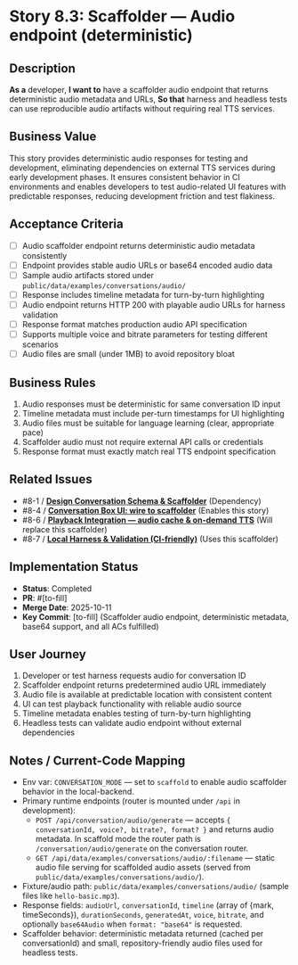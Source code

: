 # Story 8.3: Scaffolder — Audio endpoint (deterministic)

## Description

**As a** developer,
**I want to** have a scaffolder audio endpoint that returns deterministic audio metadata and URLs,
**So that** harness and headless tests can use reproducible audio artifacts without requiring real TTS services.

## Business Value

This story provides deterministic audio responses for testing and development, eliminating dependencies on external TTS services during early development phases. It ensures consistent behavior in CI environments and enables developers to test audio-related UI features with predictable responses, reducing development friction and test flakiness.

## Acceptance Criteria

- [ ] Audio scaffolder endpoint returns deterministic audio metadata consistently
- [ ] Endpoint provides stable audio URLs or base64 encoded audio data
- [ ] Sample audio artifacts stored under `public/data/examples/conversations/audio/`
- [ ] Response includes timeline metadata for turn-by-turn highlighting
- [ ] Audio endpoint returns HTTP 200 with playable audio URLs for harness validation
- [ ] Response format matches production audio API specification
- [ ] Supports multiple voice and bitrate parameters for testing different scenarios
- [ ] Audio files are small (under 1MB) to avoid repository bloat

## Business Rules

1. Audio responses must be deterministic for same conversation ID input
2. Timeline metadata must include per-turn timestamps for UI highlighting
3. Audio files must be suitable for language learning (clear, appropriate pace)
4. Scaffolder audio must not require external API calls or credentials
5. Response format must exactly match real TTS endpoint specification

## Related Issues

- #8-1 / [**Design Conversation Schema & Scaffolder**](./story-8-1-design-schema-and-scaffolder.md) (Dependency)
- #8-4 / [**Conversation Box UI: wire to scaffolder**](./story-8-4-conversation-box-ui.md) (Enables this story)
- #8-6 / [**Playback Integration — audio cache & on-demand TTS**](./story-8-6-playback-audio-cache-tts.md) (Will replace this scaffolder)
- #8-7 / [**Local Harness & Validation (CI-friendly)**](./story-8-7-unit-tests-and-harness.md) (Uses this scaffolder)

## Implementation Status

- **Status**: Completed
- **PR**: #[to-fill]
- **Merge Date**: 2025-10-11
- **Key Commit**: [to-fill] (Scaffolder audio endpoint, deterministic metadata, base64 support, and all ACs fulfilled)

## User Journey

1. Developer or test harness requests audio for conversation ID
2. Scaffolder endpoint returns predetermined audio URL immediately
3. Audio file is available at predictable location with consistent content
4. UI can test playback functionality with reliable audio source
5. Timeline metadata enables testing of turn-by-turn highlighting
6. Headless tests can validate audio endpoint without external dependencies

## Notes / Current-Code Mapping

- Env var: `CONVERSATION_MODE` — set to `scaffold` to enable audio scaffolder behavior in the local-backend.
- Primary runtime endpoints (router is mounted under `/api` in development):
  - `POST /api/conversation/audio/generate` — accepts `{ conversationId, voice?, bitrate?, format? }` and returns audio metadata. In scaffold mode the router path is `/conversation/audio/generate` on the conversation router.
  - `GET /api/data/examples/conversations/audio/:filename` — static audio file serving for scaffolded audio assets (served from `public/data/examples/conversations/audio/`).
- Fixture/audio path: `public/data/examples/conversations/audio/` (sample files like `hello-basic.mp3`).
- Response fields: `audioUrl`, `conversationId`, `timeline` (array of {mark, timeSeconds}), `durationSeconds`, `generatedAt`, `voice`, `bitrate`, and optionally `base64Audio` when `format: "base64"` is requested.
- Scaffolder behavior: deterministic metadata returned (cached per conversationId) and small, repository-friendly audio files used for headless tests.
